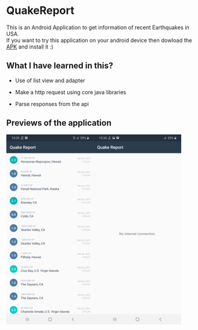# QuakeReport

This is an Android Application to get information of recent Earthquakes in USA.<br>
If you want to try this application on your android device then dowload the [APK](https://github.com/imAtulSharma/QuakeReport/releases/download/v1.0/app-debug.apk) and install it :)<br>

## What I have learned in this?

- Use of list view and adapter

- Make a http request using core java libraries

- Parse responses from the api

## Previews of the application

<img title="" src="https://raw.githubusercontent.com/atulsharma20may/atulsharma20may/master/CDN/AndroidApplicationsPreviews/Quake%20Report/1.jpg" alt="" width="231"><img title="" src="https://raw.githubusercontent.com/atulsharma20may/atulsharma20may/master/CDN/AndroidApplicationsPreviews/Quake%20Report/2.jpg" alt="" width="231">
